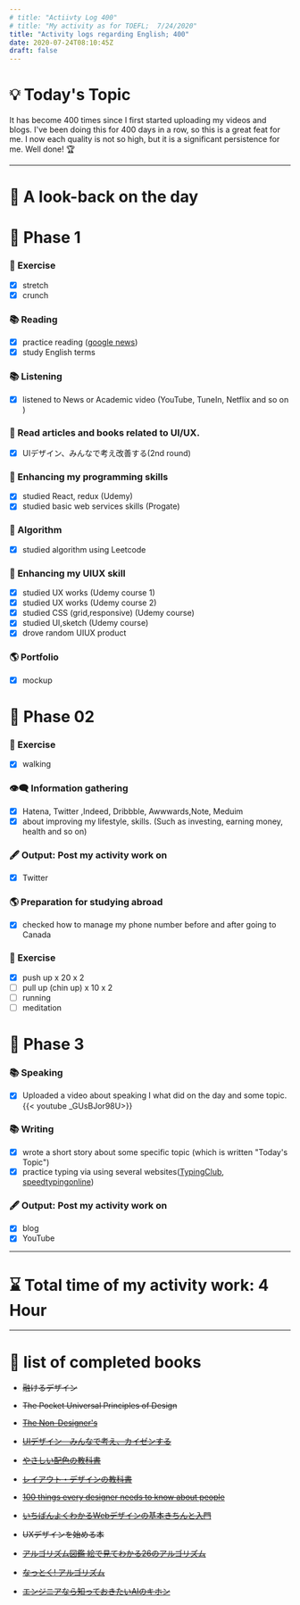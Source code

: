 ```yaml
---
# title: "Actiivty Log 400"
# title: "My activity as for TOEFL;  7/24/2020"
title: "Activity logs regarding English; 400"
date: 2020-07-24T08:10:45Z
draft: false
---
```


# 💡 Today's Topic

It has become 400 times since I first started uploading my videos and blogs. I've been doing this for 400 days in a row, so this is a great feat for me. I now each quality is not so high, but it is a significant persistence for me. Well done! 🏆

---

# 🌱 A look-back on the day

# 🥓 Phase 1

### 💪 Exercise

- [x]  stretch
- [x]  crunch

### 📚 Reading

- [x]  practice reading ([google news](https://news.google.com/))
- [x]  study English terms

### 📚 Listening

- [x]  listened to News or Academic video (YouTube, TuneIn, Netflix and so on )

### 💎 Read articles and books related to UI/UX.

- [x]  UIデザイン、みんなで考え改善する(2nd round)

### 🎲 Enhancing my programming skills

- [x]  studied React, redux (Udemy)
- [x]  studied basic web services skills (Progate)

### 🎲 Algorithm

- [x]  studied algorithm using Leetcode

### 💎 Enhancing my UIUX skill

- [x]  studied UX works (Udemy course 1)
- [x]  studied UX works (Udemy course 2)
- [x]  studied CSS (grid,responsive) (Udemy course)
- [x]  studied UI,sketch (Udemy course)
- [x]  drove random UIUX product

### 🌎 Portfolio

- [x]  mockup

# 🥚 Phase 02

### 💪 Exercise

- [x]  walking

### 👁‍🗨 Information gathering

- [x]  Hatena, Twitter ,Indeed, Dribbble, Awwwards,Note, Meduim
- [x]  about improving my lifestyle, skills. (Such as investing, earning money, health and so on)

### 🖋 Output: Post my activity work on

- [x]  Twitter

### 🌎 Preparation for studying abroad

- [x]  checked how to manage my phone number before and after going to Canada

### 💪 Exercise

- [x]  push up x 20 x 2
- [ ]  pull up (chin up) x 10 x 2
- [ ]  running
- [ ]  meditation

# 🌙 Phase 3

### 📚 Speaking

- [x]  Uploaded a video about speaking I what did on the day and some topic. 
{{< youtube _GUsBJor98U>}}

### 📚 Writing

- [x]  wrote a short story about some specific topic (which is written "Today's Topic")
- [x]  practice typing via using several websites([TypingClub](https://www.typingclub.com/), [speedtypingonline](https://www.speedtypingonline.com/games/type-the-alphabet.php))

### 🖋 Output: Post my activity work on

- [x]  blog
- [x]  YouTube

---

# ⌛ Total time of my activity work:  4 Hour

---

# 📖 list of completed books

- ~~融けるデザイン~~
- ~~The Pocket Universal Principles of Design~~
- ~~[The Non-Designer's](https://www.amazon.com/dp/0133966151/)~~
- ~~[UIデザイン　みんなで考え、カイゼンする](https://www.amazon.co.jp/dp/B07PQF8TBW/)~~
- ~~[やさしい配色の教科書](https://www.amazon.co.jp/dp/4844367714/)~~
- ~~[レイアウト・デザインの教科書](https://www.amazon.co.jp/dp/B07NYN1681/)~~
- ~~[100 things every designer needs to know about people](https://www.amazon.com/dp/4873115574)~~
- ~~[いちばんよくわかるWebデザインの基本きちんと入門](https://www.amazon.com/dp/4797389656)~~
- ~~UXデザインを始める本~~

- ~~[アルゴリズム図鑑 絵で見てわかる26のアルゴリズム](https://www.amazon.co.jp/gp/product/4798149772/)~~
- ~~[なっとく! アルゴリズム](https://www.amazon.co.jp/dp/4798143359/)~~
- ~~[エンジニアなら知っておきたいAIのキホン](https://www.amazon.com/dp/4295005355)~~